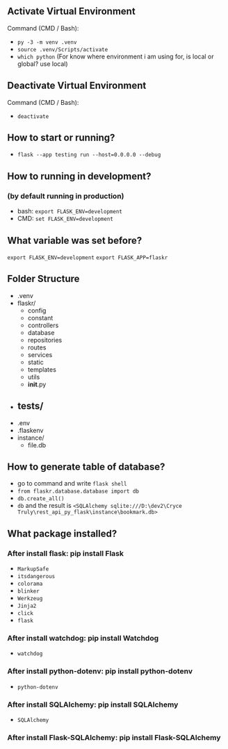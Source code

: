 ## Activate Virtual Environment

Command (CMD / Bash):

- `py -3 -m venv .venv`
- `source .venv/Scripts/activate`
- `which python` (For know where environment i am using for, is local or global? use local)

## Deactivate Virtual Environment

Command (CMD / Bash):

- `deactivate`

## How to start or running?

- `flask --app testing run --host=0.0.0.0 --debug`

## How to running in development?

### (by default running in production)

- bash: `export FLASK_ENV=development`
- CMD: `set FLASK_ENV=development`

## What variable was set before?

`export FLASK_ENV=development`
`export FLASK_APP=flaskr`

## Folder Structure
- .venv
- flaskr/
    - config
    - constant
    - controllers
    - database
    - repositories
    - routes
    - services
    - static
    - templates
    - utils
    - __init__.py
- tests/
    - 
- .env
- .flaskenv
- instance/
    - file.db

## How to generate table of database?
- go to command and write `flask shell`
- `from flaskr.database.database import db`
- `db.create_all()`
- `db` and the result is `<SQLAlchemy sqlite:///D:\dev2\Cryce Truly\rest_api_py_flask\instance\bookmark.db>`

## What package installed?

### After install flask: pip install Flask

- `MarkupSafe`
- `itsdangerous`
- `colorama`
- `blinker`
- `Werkzeug`
- `Jinja2`
- `click`
- `flask`

### After install watchdog: pip install Watchdog

- `watchdog`

### After install python-dotenv: pip install python-dotenv

- `python-dotenv`

### After install SQLAlchemy: pip install SQLAlchemy

- `SQLAlchemy`

### After install Flask-SQLAlchemy: pip install Flask-SQLAlchemy
